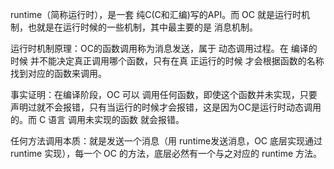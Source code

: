 runtime（简称运行时），是一套 纯C(C和汇编)写的API。而 OC 就是运行时机制，也就是在运行时候的一些机制，其中最主要的是 消息机制。

运行时机制原理：OC的函数调用称为消息发送，属于 动态调用过程。在 编译的时候 并不能决定真正调用哪个函数，只有在真 正运行的时候 才会根据函数的名称找到对应的函数来调用。

事实证明：在编译阶段，OC 可以 调用任何函数，即使这个函数并未实现，只要声明过就不会报错，只有当运行的时候才会报错，这是因为OC是运行时动态调用的。而 C 语言 调用未实现的函数 就会报错。

任何方法调用本质：就是发送一个消息（用 runtime发送消息，OC 底层实现通过 runtime 实现），每一个 OC 的方法，底层必然有一个与之对应的 runtime 方法。